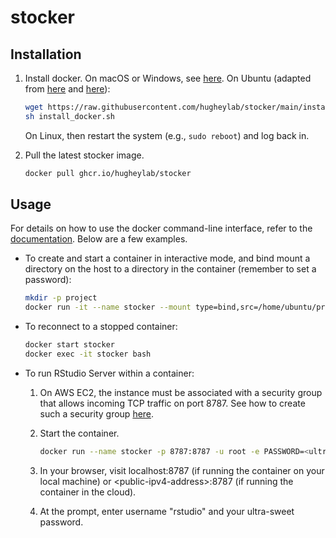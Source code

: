 # stocker

## Installation

1. Install docker. On macOS or Windows, see [here](https://docs.docker.com/engine/install). On Ubuntu (adapted from [here](https://docs.docker.com/engine/install/ubuntu) and [here](https://docs.docker.com/engine/install/linux-postinstall)):

    ```sh
    wget https://raw.githubusercontent.com/hugheylab/stocker/main/install_docker.sh
    sh install_docker.sh
    ```

    On Linux, then restart the system (e.g., `sudo reboot`) and log back in.

2. Pull the latest stocker image.

    ```sh
    docker pull ghcr.io/hugheylab/stocker
    ```

## Usage

For details on how to use the docker command-line interface, refer to the [documentation](https://docs.docker.com/engine/reference/run/). Below are a few examples.

- To create and start a container in interactive mode, and bind mount a directory on the host to a directory in the container (remember to set a password):

    ```sh
    mkdir -p project
    docker run -it --name stocker --mount type=bind,src=/home/ubuntu/project,dst=/home/rstudio/project -e PASSWORD=<ultra-sweet-pw> ghcr.io/hugheylab/stocker bash
    ```

- To reconnect to a stopped container:

    ```sh
    docker start stocker
    docker exec -it stocker bash
    ```

- To run RStudio Server within a container:

  1. On AWS EC2, the instance must be associated with a security group that allows incoming TCP traffic on port 8787. See how to create such a security group [here](https://www.loom.com/share/e729754c92cb43ffa79457d6c8ff53f9).
   
  2. Start the container.
      ```sh
      docker run --name stocker -p 8787:8787 -u root -e PASSWORD=<ultra-sweet-pw> ghcr.io/hugheylab/stocker /init
      ```

  3. In your browser, visit localhost:8787 (if running the container on your local machine) or \<public-ipv4-address\>:8787 (if running the container in the cloud).
  
  4. At the prompt, enter username "rstudio" and your ultra-sweet password.
